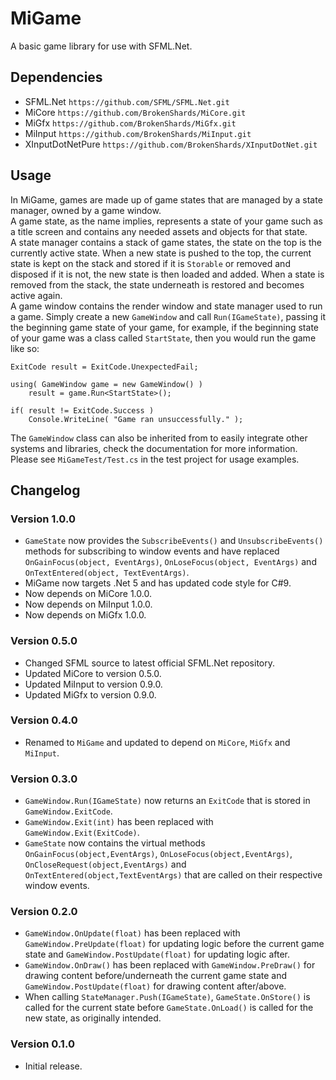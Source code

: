 ﻿# MiGame
A basic game library for use with SFML.Net.

## Dependencies
- SFML.Net `https://github.com/SFML/SFML.Net.git`
- MiCore `https://github.com/BrokenShards/MiCore.git`
- MiGfx `https://github.com/BrokenShards/MiGfx.git`
- MiInput `https://github.com/BrokenShards/MiInput.git`
- XInputDotNetPure `https://github.com/BrokenShards/XInputDotNet.git`

## Usage
In MiGame, games are made up of game states that are managed by a state manager, owned by a game
window.
<br>
A game state, as the name implies, represents a state of your game such as a title screen
and contains any needed assets and objects for that state.
<br>
A state manager contains a stack of game states, the state on the top is the currently active 
state. When a new state is pushed to the top, the current state is kept on the stack and stored if
it is `Storable` or removed and disposed if it is not, the new state is then loaded and added. When
a state is removed from the stack, the state underneath is restored and becomes active again.
<br>
A game window contains the render window and state manager used to run a game. Simply create a new
`GameWindow` and call `Run(IGameState)`, passing it the beginning game state of your game, for
example, if the beginning state of your game was a class called `StartState`, then you would run
the game like so:

```
ExitCode result = ExitCode.UnexpectedFail;

using( GameWindow game = new GameWindow() )
	result = game.Run<StartState>();

if( result != ExitCode.Success )
	Console.WriteLine( "Game ran unsuccessfully." );
```

The `GameWindow` class can also be inherited from to easily integrate other systems and libraries,
check the documentation for more information.
<br>
Please see `MiGameTest/Test.cs` in the test project for usage examples.

## Changelog

### Version 1.0.0
- `GameState` now provides the `SubscribeEvents()` and `UnsubscribeEvents()` methods for subscribing
  to window events and have replaced `OnGainFocus(object, EventArgs)`, `OnLoseFocus(object, EventArgs)`
  and `OnTextEntered(object, TextEventArgs)`.
- MiGame now targets .Net 5 and has updated code style for C#9.
- Now depends on MiCore 1.0.0.
- Now depends on MiInput 1.0.0.
- Now depends on MiGfx 1.0.0.

### Version 0.5.0
- Changed SFML source to latest official SFML.Net repository.
- Updated MiCore to version 0.5.0.
- Updated MiInput to version 0.9.0.
- Updated MiGfx to version 0.9.0.

### Version 0.4.0
- Renamed to `MiGame` and updated to depend on `MiCore`, `MiGfx` and `MiInput`.

### Version 0.3.0
- `GameWindow.Run(IGameState)` now returns an `ExitCode` that is stored in `GameWindow.ExitCode`.
- `GameWindow.Exit(int)` has been replaced with `GameWindow.Exit(ExitCode)`.
- `GameState` now contains the virtual methods `OnGainFocus(object,EventArgs)`,
  `OnLoseFocus(object,EventArgs)`, `OnCloseRequest(object,EventArgs)` and 
  `OnTextEntered(object,TextEventArgs)` that are called on their respective window events.

### Version 0.2.0
- `GameWindow.OnUpdate(float)` has been replaced with `GameWindow.PreUpdate(float)` for updating
  logic before the current game state and `GameWindow.PostUpdate(float)` for updating logic after.
- `GameWindow.OnDraw()` has been replaced with `GameWindow.PreDraw()` for drawing content 
  before/underneath the current game state and `GameWindow.PostUpdate(float)` for drawing content
  after/above.
- When calling `StateManager.Push(IGameState)`, `GameState.OnStore()` is called for the current
  state before `GameState.OnLoad()` is called for the new state, as originally intended.

### Version 0.1.0
- Initial release.
